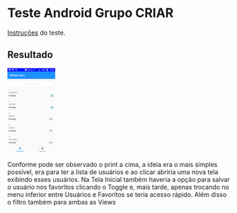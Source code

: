 # Teste Android Grupo CRIAR

[Instruções](https://markdown.press/view/?snippet_id=40) do teste.

## Resultado
![screenshot](/github_users_screenshot.png)

Conforme pode ser observado o print a cima, a ideia era o mais simples possível, era para ter a lista de usuários e ao clicar abriria uma nova tela exibindo esses usuários.
Na Tela Inicial também haveria a opção para salvar o usuário nos favoritos clicando o Toggle e, mais tarde, apenas trocando no menu inferior entre Usuários e Favoritos se teria acesso rápido. 
Além disso o filtro também para ambas as Views
